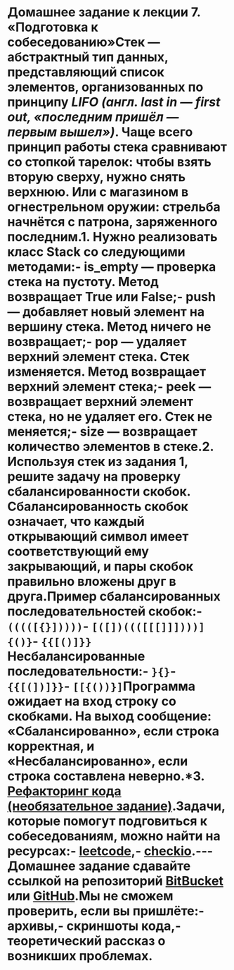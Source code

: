 # Домашнее задание к лекции 7. «Подготовка к собеседованию»**Стек** — абстрактный тип данных, представляющий список элементов, организованных по принципу *LIFO (англ. last in — first out, «последним пришёл — первым вышел»)*. Чаще всего принцип работы стека сравнивают со стопкой тарелок: чтобы взять вторую сверху, нужно снять верхнюю. Или с магазином в огнестрельном оружии: стрельба начнётся с патрона, заряженного последним.1. Нужно реализовать класс Stack со следующими методами:- is_empty — проверка стека на пустоту. Метод возвращает True или False;- push — добавляет новый элемент на вершину стека. Метод ничего не возвращает;- pop — удаляет верхний элемент стека. Стек изменяется. Метод возвращает верхний элемент стека;- peek — возвращает верхний элемент стека, но не удаляет его. Стек не меняется;- size — возвращает количество элементов в стеке.2. Используя стек из задания 1, решите задачу на проверку сбалансированности скобок. Сбалансированность скобок означает, что каждый открывающий символ имеет соответствующий ему закрывающий, и пары скобок правильно вложены друг в друга.Пример сбалансированных последовательностей скобок:- ```(((([{}]))))```- ```[([])((([[[]]])))]{()}```- ```{{[()]}}```Несбалансированные последовательности:- ```}{}```- ```{{[(])]}}```- ```[[{())}]```Программа ожидает на вход строку со скобками. На выход сообщение: «Сбалансированно», если строка корректная, и «Несбалансированно», если строка составлена неверно.\*3. [Рефакторинг кода (необязательное задание)](PEP8.md).Задачи, которые помогут подговиться к собеседованиям, можно найти на ресурсах:- [leetcode](https://leetcode.com/),- [checkio](https://checkio.org/).---Домашнее задание сдавайте ссылкой на репозиторий [BitBucket](https://bitbucket.org/) или [GitHub](https://github.com/).Мы не сможем проверить, если вы пришлёте:- архивы,- скриншоты кода,- теоретический рассказ о возникших проблемах.    

